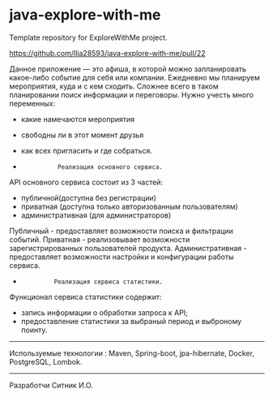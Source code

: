 # java-explore-with-me
Template repository for ExploreWithMe project.

https://github.com/Ilia28593/java-explore-with-me/pull/22

Данное приложение — это афиша, в которой можно запланировать какое-либо событие для себя или компании.
Ежедневно мы планируем мероприятия, куда и с кем сходить. Сложнее всего в таком планировании поиск информации и переговоры. 
Нужно учесть много переменных:
- какие намечаются мероприятия
- свободны ли в этот момент друзья
- как всех пригласить и где собраться.


-               Реализация основного сервиса.
API основного сервиса состоит из 3 частей:

- публичной(доступна без регистрации)
- приватная (доступна только авторизованным пользователям)
- административная (для администраторов)

Публичный - предоставляет возможности поиска и фильтрации событий.
Приватная - реализовывает возможности зарегистрированных пользователей продукта.
Административная - предоставляет возможности настройки и конфигурации работы сервиса.

-              Реализация сервиса статистики.
Функционал сервиса статистики содержит:

- запись информации о обработки запроса к API;
- предоставление статистики за выбраный период и выброному поинту.
___
Используемые технологии : Maven, Spring-boot, jpa-hibernate, Docker, PostgreSQL, Lombok.
___
 Разработчи Ситник И.О.